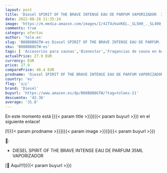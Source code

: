 ```yaml
---
layout: post
title: 'Diesel SPIRIT OF THE BRAVE INTENSE EAU DE PARFUM VAPORIZADOR  35 ml'
date: 2022-08-28 11:35:24
image: 'https://m.media-amazon.com/images/I/41T4zkwVKEL._SL500_._SL400_.jpg'
comments: true
category: ofertas
author: 'tole.es'
slug: 'B08B8B8GTW-es Diesel SPIRIT OF THE BRAVE INTENSE EAU DE PARFUM...'
sku: 'B08B8B8GTW-es'
tags: [ 'Accesorios para saunas','Bienestar','Fragancias de sauna en Accesorios para saunas','Salud y cuidado personal','de','diesel','eau','parfum','🇪🇸', ]
actualPrice: 27.9 EUR
currency: EUR
price: 27.9
comparePrice: 48.4 EUR
prodname: 'Diesel SPIRIT OF THE BRAVE INTENSE EAU DE PARFUM VAPORIZADOR  35 ml'
country: 'es'
flag: '🇪🇸'
brand: 'Diesel'
buyurl: 'https://www.amazon.es/dp/B08B8B8GTW/?tag=tolees-21'
descuento: '42.36'
average: '31.8'
---
```


En este momento está [{{< param title >}}]({{< param buyurl >}}) en el siguiente enlace!

[![{{< param prodname >}}]({{< param image >}})]({{< param buyurl >}})

🔎:

- DIESEL SPIRIT OF THE BRAVE INTENSE EAU DE PARFUM 35ML VAPORIZADOR

[🛒 Aquí!!!]({{< param buyurl >}})
